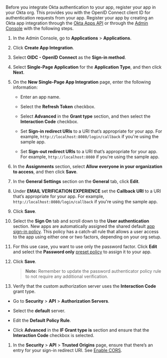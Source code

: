 Before you integrate Okta authentication to your app, register your app in your Okta org. This provides you with the OpenID Connect client ID for authentication requests from your app. Register your app by creating an Okta app integration through the [Okta Apps API](https://developer.okta.com/docs/api/openapi/okta-management/management/tag/Application/) or through the [Admin Console](/docs/concepts/okta-organizations/#admin-console) with the following steps.

1. In the Admin Console, go to **Applications** > **Applications**.
1. Click **Create App Integration**.
1. Select **OIDC - OpenID Connect** as the **Sign-in method**.
1. Select **Single-Page Application** for the **Application Type**, and then click **Next**.
1. On the **New Single-Page App Integration** page, enter the following information:

   * Enter an app name.
   * Select the **Refresh Token** checkbox.
   * Select **Advanced** in the **Grant type** section, and then select the **Interaction Code** checkbox.

      <VerifyICGrantType />

   * Set **Sign-in redirect URIs** to a URI that’s appropriate for your app. For example, `http://localhost:8080/login/callback` if you're using the sample app.
   * Set **Sign-out redirect URIs** to a URI that’s appropriate for your app. For example, `http://localhost:8080` if you're using the sample app.

1. In the **Assignments** section, select **Allow everyone in your organization to access**, and then click **Save**.
1. In the **General Settings** section on the **General** tab, click **Edit**.
1. Under **EMAIL VERIFICATION EXPERIENCE** set the **Callback URI** to a URI that’s appropriate for your app. For example, `http://localhost:8080/login/callback` if you're using the sample app.
1. Click **Save**.

1. Select the **Sign On** tab and scroll down to the **User authentication** section. New apps are automatically assigned the shared default [app sign-in policy](https://help.okta.com/okta_help.htm?type=oie&id=ext-about-asop). This policy has a catch-all rule that allows a user access to the app using either one or two factors, depending on your org setup.
1. For this use case, you want to use only the password factor. Click **Edit** and select the **Password only** [preset policy](https://help.okta.com/okta_help.htm?type=oie&id=ext-preset-auth-policies) to assign it to your app.
1. Click **Save**.

   > **Note:** Remember to update the password authenticator policy rule to not require any additional verification.

1. Verify that the custom authorization server uses the **Interaction Code** grant type.
* Go to **Security** > **API** > **Authorization Servers**.
* Select the **default** server.
* Edit the **Default Policy Rule**.
* Click **Advanced** in the **IF Grant type is** section and ensure that the **Interaction Code** checkbox is selected.

   <VerifyICGrantType />

1. In the **Security** > **API** > **Trusted Origins** page, ensure that there’s an entry for your sign-in redirect URI. See [Enable CORS](/docs/guides/enable-cors/).